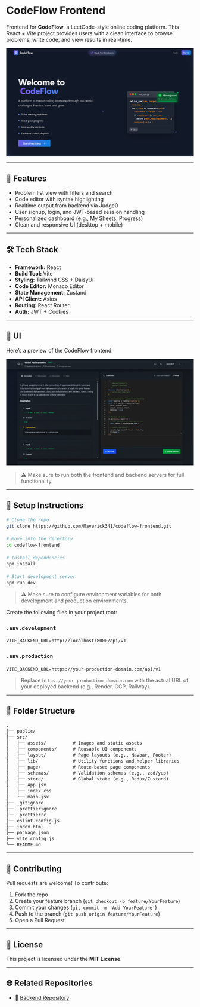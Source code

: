 # CodeFlow Frontend

Frontend for **CodeFlow**, a LeetCode-style online coding platform. This React + Vite project provides users with a clean interface to browse problems, write code, and view results in real-time.


![CodeFlow UI Screenshot](./public/code-flow-landing.png)

---

## 🚀 Features

- Problem list view with filters and search
- Code editor with syntax highlighting
- Realtime output from backend via Judge0
- User signup, login, and JWT-based session handling
- Personalized dashboard (e.g., My Sheets, Progress)
- Clean and responsive UI (desktop + mobile)

---

## 🛠️ Tech Stack

- **Framework:** React
- **Build Tool:** Vite
- **Styling:** Tailwind CSS + DaisyUi
- **Code Editor:** Monaco Editor
- **State Management:** Zustand
- **API Client:** Axios
- **Routing:** React Router
- **Auth:** JWT + Cookies

---

## 📸 UI

Here’s a preview of the CodeFlow frontend:

![CodeFlow UI](./public/code-flow-editor.png)
<!-- Or use an external link: ![CodeFlow UI](https://yourhost.com/codeflow-ui.png) -->

> ⚠️ Make sure to run both the frontend and backend servers for full functionality.

---

## 🔧 Setup Instructions

```bash
# Clone the repo
git clone https://github.com/Maverick341/codeflow-frontend.git

# Move into the directory
cd codeflow-frontend

# Install dependencies
npm install

# Start development server
npm run dev
```

> ⚠️ Make sure to configure environment variables for both development and production environments.

Create the following files in your project root:

### `.env.development`
```env
VITE_BACKEND_URL=http://localhost:8000/api/v1
```

### `.env.production`
```env
VITE_BACKEND_URL=https://your-production-domain.com/api/v1
```

> Replace `https://your-production-domain.com` with the actual URL of your deployed backend (e.g., Render, GCP, Railway).

---

## 🧩 Folder Structure

```
.
├── public/              
├── src/
│   ├── assets/          # Images and static assets
│   ├── components/      # Reusable UI components
│   ├── layout/          # Page layouts (e.g., Navbar, Footer)
│   ├── lib/             # Utility functions and helper libraries
│   ├── page/            # Route-based page components
│   ├── schemas/         # Validation schemas (e.g., zod/yup)
│   ├── store/           # Global state (e.g., Redux/Zustand)
│   ├── App.jsx
│   ├── index.css
│   └── main.jsx
├── .gitignore
├── .prettierignore
├── .prettierrc
├── eslint.config.js
├── index.html
├── package.json
├── vite.config.js
└── README.md
```

---

## 🤝 Contributing

Pull requests are welcome! To contribute:

1. Fork the repo
2. Create your feature branch (`git checkout -b feature/YourFeature`)
3. Commit your changes (`git commit -m 'Add YourFeature'`)
4. Push to the branch (`git push origin feature/YourFeature`)
5. Open a Pull Request

---

## 📄 License

This project is licensed under the **MIT License**.

---

## 🌐 Related Repositories

- 🔗 [Backend Repository](https://github.com/Maverick341/codeflow-backend)
